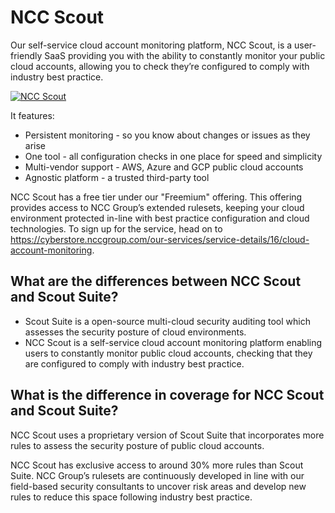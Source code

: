 # NCC Scout

Our self-service cloud account monitoring platform, NCC Scout, is a user-friendly SaaS providing you with the ability to constantly monitor your public cloud accounts, allowing you to check they’re configured to comply with industry best practice.

[![NCC Scout](https://bcdn.screen9.com/img/p/2/p2l99r5zC2RtqeDVgZtMTQ_fg/image_2.jpg)](https://newsroom.nccgroup.com/videos/ncc-scout-freemium-111202)

It features:

- Persistent monitoring - so you know about changes or issues as they arise
- One tool - all configuration checks in one place for speed and simplicity
- Multi-vendor support - AWS, Azure and GCP public cloud accounts
- Agnostic platform - a trusted third-party tool

NCC Scout has a free tier under our "Freemium" offering. 
This offering provides access to NCC Group’s extended rulesets, keeping your cloud environment protected in-line with best practice configuration and cloud technologies. To sign up for the service, head on to https://cyberstore.nccgroup.com/our-services/service-details/16/cloud-account-monitoring.

## What are the differences between NCC Scout and Scout Suite?

- Scout Suite is a open-source multi-cloud security auditing tool which assesses the security posture of cloud environments. 
- NCC Scout is a self-service cloud account monitoring platform enabling users to constantly monitor public cloud accounts, checking that they are configured to comply with industry best practice.  

## What is the difference in coverage for NCC Scout and Scout Suite?

NCC Scout uses a proprietary version of Scout Suite that incorporates more rules to assess the security posture of public cloud accounts. 

NCC Scout has exclusive access to around 30% more rules than Scout Suite. NCC Group’s rulesets are continuously developed in line with our field-based security consultants to uncover risk areas and develop new rules to reduce this space following industry best practice.

